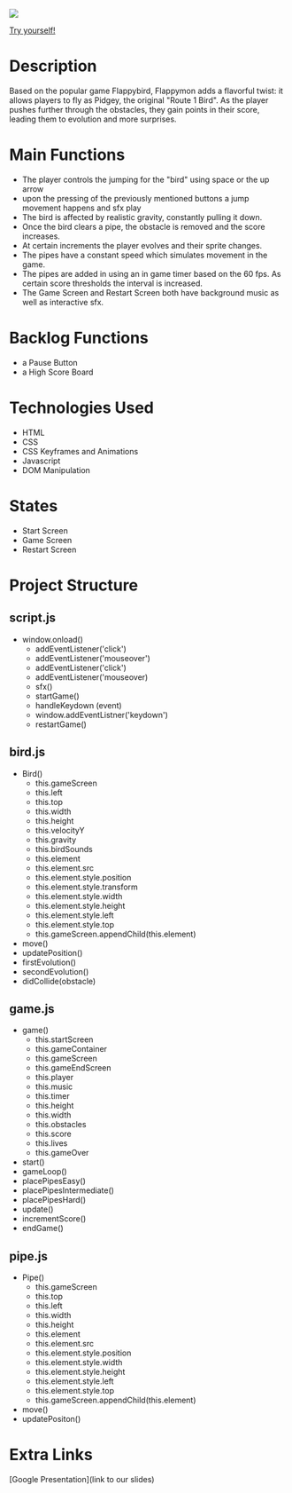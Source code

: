 ![](./images/Flappymon-logo.png)

[Try yourself!](https://ric-vazq.github.io/Flappymon/)

# Description 

Based on the popular game Flappybird, Flappymon adds a flavorful twist: it allows players to fly as Pidgey, the original "Route 1 Bird". As the player pushes further through the obstacles, they gain points in their score, leading them to evolution and more surprises. 

# Main Functions 
- The player controls the jumping for the "bird" using space or the up arrow
- upon the pressing of the previously mentioned buttons a jump movement happens and sfx play
- The bird is affected by realistic gravity, constantly pulling it down. 
- Once the bird clears a pipe, the obstacle is removed and the score increases. 
- At certain increments the player evolves and their sprite changes. 
- The pipes have a constant speed which simulates movement in the game.
- The pipes are added in using an in game timer based on the 60 fps. As certain score thresholds the interval is increased. 
- The Game Screen and Restart Screen both have background music as well as interactive sfx. 

# Backlog Functions 
- a Pause Button 
- a High Score Board

# Technologies Used

- HTML
- CSS
- CSS Keyframes and Animations
- Javascript
- DOM Manipulation

# States
- Start Screen
- Game Screen 
- Restart Screen

# Project Structure

## script.js

- window.onload()
    - addEventListener('click')
    - addEventListener('mouseover')
    - addEventListener('click')
    - addEventListener('mouseover)
    - sfx()
    - startGame()
    - handleKeydown (event) 
    - window.addEventListner('keydown')
    - restartGame()
    
## bird.js

- Bird()
    - this.gameScreen
    - this.left
    - this.top
    - this.width
    - this.height
    - this.velocityY
    - this.gravity
    - this.birdSounds
    - this.element
    - this.element.src
    - this.element.style.position
    - this.element.style.transform
    - this.element.style.width
    - this.element.style.height
    - this.element.style.left
    - this.element.style.top
    - this.gameScreen.appendChild(this.element)
- move()
- updatePosition()
- firstEvolution()
- secondEvolution()
- didCollide(obstacle)

## game.js

- game()
    - this.startScreen
    - this.gameContainer
    - this.gameScreen
    - this.gameEndScreen
    - this.player
    - this.music
    - this.timer
    - this.height
    - this.width
    - this.obstacles
    - this.score
    - this.lives
    - this.gameOver
- start()
- gameLoop()
- placePipesEasy()
- placePipesIntermediate()
- placePipesHard()
- update()
- incrementScore()
- endGame()

## pipe.js
- Pipe()
    - this.gameScreen
    - this.top
    - this.left
    - this.width
    - this.height
    - this.element 
    - this.element.src
    - this.element.style.position
    - this.element.style.width
    - this.element.style.height
    - this.element.style.left
    - this.element.style.top
    - this.gameScreen.appendChild(this.element)
- move()
- updatePositon()

# Extra Links

[Google Presentation](link to our slides)